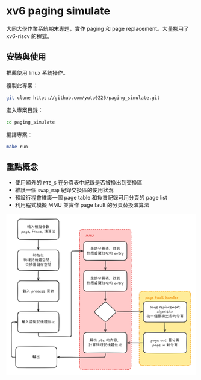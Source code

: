 # xv6 paging simulate

大同大學作業系統期末專題，實作 paging 和 page replacement。大量挪用了 xv6-riscv 的程式。

## 安裝與使用

推薦使用 linux 系統操作。

複製此專案：
```bash
git clone https://github.com/yuto0226/paging_simulate.git
```
進入專案目錄：
```bash
cd paging_simulate
```
編譯專案：
```bash
make run
```

## 重點概念

- 使用額外的 `PTE_S` 在分頁表中紀錄是否被換出到交換區
- 維護一個 `swap_map` 紀錄交換區的使用狀況
- 預設行程會維護一個 page table 和負責記錄可用分頁的 page list
- 利用程式模擬 MMU 並實作 page fault 的分頁替換演算法

![](img/flow_chart.png)


